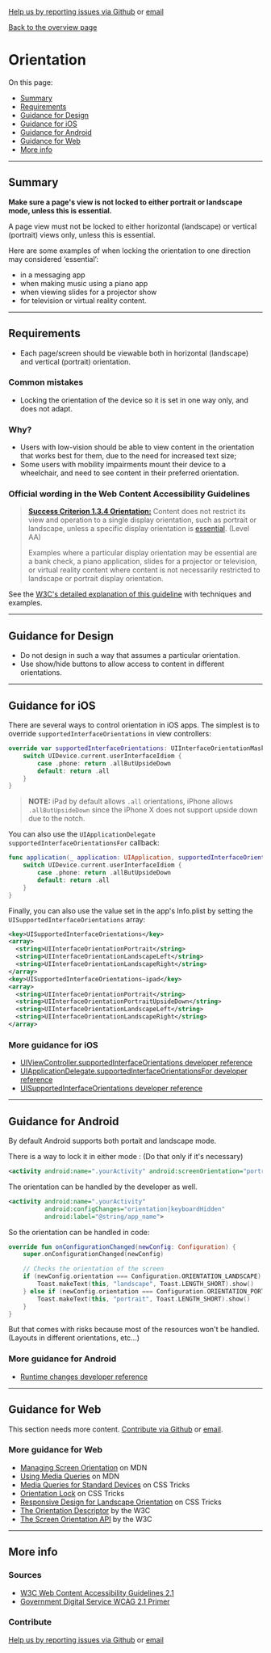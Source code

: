 [Help us by reporting issues via Github](https://github.com/theappbusiness/accessibility-guidelines) or [email](mailto:jeanfrancois@theappbusiness.com)

[Back to the overview page](./../README.md)

# Orientation

On this page:
* [Summary](#summary)
* [Requirements](#requirements)
* [Guidance for Design](#guidance-for-design)
* [Guidance for iOS](#guidance-for-ios)
* [Guidance for Android](#guidance-for-android)
* [Guidance for Web](#guidance-for-web)
* [More info](#more-info)

---

## Summary

**Make sure a page's view is not locked to either portrait or landscape mode, unless this is essential.**

A page view must not be locked to either horizontal (landscape) or vertical (portrait) views only, unless this is essential.

Here are some examples of when locking the orientation to one direction may considered ‘essential’:
* in a messaging app
* when making music using a piano app
* when viewing slides for a projector show
* for television or virtual reality content.

---

## Requirements

* Each page/screen should be viewable both in horizontal (landscape) and vertical (portrait) orientation.

### Common mistakes

* Locking the orientation of the device so it is set in one way only, and does not adapt.

### Why?

* Users with low-vision should be able to view content in the orientation that works best for them, due to the need for increased text size;
* Some users with mobility impairments mount their device to a wheelchair, and need to see content in their preferred orientation.

### Official wording in the Web Content Accessibility Guidelines

> [**Success Criterion 1.3.4 Orientation:**](https://www.w3.org/WAI/WCAG21/Understanding/orientation.html) Content does not restrict its view and operation to a single display orientation, such as portrait or landscape, unless a specific display orientation is [essential](https://www.w3.org/WAI/WCAG21/Understanding/orientation.html#dfn-essential). (Level AA)
> 
> Examples where a particular display orientation may be essential are a bank check, a piano application, slides for a projector or television, or virtual reality content where content is not necessarily restricted to landscape or portrait display orientation.

See the [W3C's detailed explanation of this guideline](https://www.w3.org/WAI/WCAG21/Understanding/orientation.html) with techniques and examples.

---

## Guidance for Design

* Do not design in such a way that assumes a particular orientation.
* Use show/hide buttons to allow access to content in different orientations.

---

## Guidance for iOS

There are several ways to control orientation in iOS apps. The simplest is to override `supportedInterfaceOrientations` in view controllers:

```swift
override var supportedInterfaceOrientations: UIInterfaceOrientationMask {
	switch UIDevice.current.userInterfaceIdiom {
		case .phone: return .allButUpsideDown
		default: return .all
	}
}
```
> **NOTE:** iPad by default allows `.all` orientations, iPhone allows `.allButUpsideDown` since the iPhone X does not support upside down due to the notch.

You can also use the `UIApplicationDelegate` `supportedInterfaceOrientationsFor` callback:

```swift
func application(_ application: UIApplication, supportedInterfaceOrientationsFor window: UIWindow?) -> UIInterfaceOrientationMask {
	switch UIDevice.current.userInterfaceIdiom {
		case .phone: return .allButUpsideDown
		default: return .all
	}
}
```

Finally, you can also use the value set in the app's Info.plist by setting the `UISupportedInterfaceOrientations` array:

```xml
<key>UISupportedInterfaceOrientations</key>
<array>
  <string>UIInterfaceOrientationPortrait</string>
  <string>UIInterfaceOrientationLandscapeLeft</string>
  <string>UIInterfaceOrientationLandscapeRight</string>
</array>
<key>UISupportedInterfaceOrientations~ipad</key>
<array>
  <string>UIInterfaceOrientationPortrait</string>
  <string>UIInterfaceOrientationPortraitUpsideDown</string>
  <string>UIInterfaceOrientationLandscapeLeft</string>
  <string>UIInterfaceOrientationLandscapeRight</string>
</array>
```

### More guidance for iOS

* [UIViewController.supportedInterfaceOrientations developer reference](https://developer.apple.com/documentation/uikit/uiviewcontroller/1621435-supportedinterfaceorientations "developer.apple.com reference")
* [UIApplicationDelegate.supportedInterfaceOrientationsFor developer reference](https://developer.apple.com/documentation/uikit/uiapplicationdelegate/1623107-application "developer.apple.com reference")
* [UISupportedInterfaceOrientations developer reference](https://developer.apple.com/library/archive/documentation/General/Reference/InfoPlistKeyReference/Articles/iPhoneOSKeys.html#//apple_ref/doc/uid/TP40009252-SW10 "developer.apple.com reference")

---

## Guidance for Android

By default Android supports both portait and landscape mode.

There is a way to lock it in either mode : (Do that only if it's necessary)
```xml
<activity android:name=".yourActivity" android:screenOrientation="portrait" ... />
```

The orientation can be handled by the developer as well.
```xml
<activity android:name=".yourActivity"
          android:configChanges="orientation|keyboardHidden"
          android:label="@string/app_name">
```
So the orientation can be handled in code:
```kotlin
override fun onConfigurationChanged(newConfig: Configuration) {
    super.onConfigurationChanged(newConfig)

    // Checks the orientation of the screen
    if (newConfig.orientation === Configuration.ORIENTATION_LANDSCAPE) {
        Toast.makeText(this, "landscape", Toast.LENGTH_SHORT).show()
    } else if (newConfig.orientation === Configuration.ORIENTATION_PORTRAIT) {
        Toast.makeText(this, "portrait", Toast.LENGTH_SHORT).show()
    }
}
```
But that comes with risks because most of the resources won't be handled. (Layouts in different orientations, etc...)

### More guidance for Android

* [Runtime changes developer reference](https://developer.android.com/guide/topics/resources/runtime-changes "developer.android.com reference")

---

## Guidance for Web

This section needs more content. [Contribute via Github](https://github.com/theappbusiness/accessibility-guidelines/) or [email](mailto:jeanfrancois@theappbusiness.com).

### More guidance for Web

* [Managing Screen Orientation](https://developer.mozilla.org/en-US/docs/Web/API/CSS_Object_Model/Managing_screen_orientation) on MDN
* [Using Media Queries](https://developer.mozilla.org/en-US/docs/Web/CSS/Media_Queries/Using_media_queries) on MDN
* [Media Queries for Standard Devices](https://css-tricks.com/snippets/css/media-queries-for-standard-devices/) on CSS Tricks
* [Orientation Lock](https://css-tricks.com/snippets/css/orientation-lock/) on CSS Tricks
* [Responsive Design for Landscape Orientation](https://css-tricks.com/forums/topic/responsive-design-for-landscape-orientation/) on CSS Tricks
* [The Orientation Descriptor](https://www.w3.org/TR/css-device-adapt-1/#orientation-desc) by the W3C
* [The Screen Orientation API](https://www.w3.org/TR/screen-orientation/) by the W3C

---

## More info

### Sources

* [W3C Web Content Accessibility Guidelines 2.1](https://www.w3.org/TR/WCAG21/)
* [Government Digital Service WCAG 2.1 Primer](https://alphagov.github.io/wcag-primer/)

### Contribute

[Help us by reporting issues via Github](https://github.com/theappbusiness/accessibility-guidelines) or [email](mailto:jeanfrancois@theappbusiness.com)